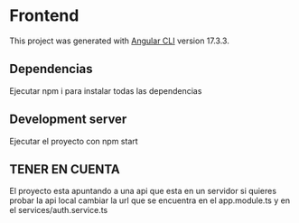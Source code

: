 # Frontend

This project was generated with [Angular CLI](https://github.com/angular/angular-cli) version 17.3.3.

##  Dependencias
Ejecutar npm i para instalar todas las dependencias

## Development server

Ejecutar el proyecto con npm start
## TENER EN CUENTA

El proyecto esta apuntando a una api que esta en un servidor si quieres probar la api local cambiar la url que se encuentra en el app.module.ts y en el services/auth.service.ts
